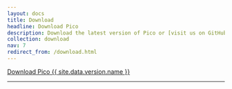 ```yaml
---
layout: docs
title: Download
headline: Download Pico
description: Download the latest version of Pico or [visit us on GitHub](https://github.com/picocms/Pico).
collection: download
nav: 7
redirect_from: /download.html
---
```


<p class="aligncenter">
    <a href="{{ site.gh_project_url }}/releases/latest" class="button">Download Pico {{ site.data.version.name }}</a>
</p>

---
